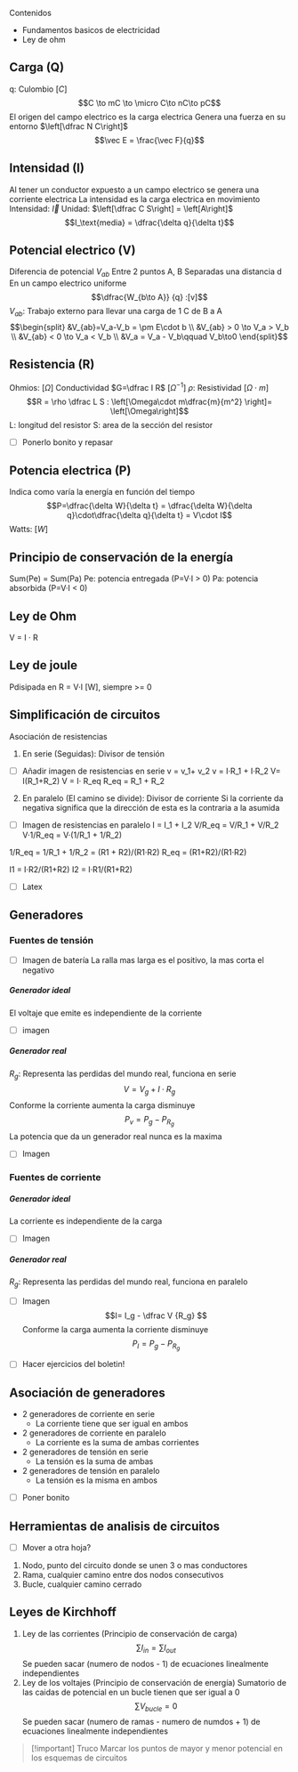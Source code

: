Contenidos
- Fundamentos basicos de electricidad
- Ley de ohm

## Carga (Q)
q: Culombio $[C]$ $$C \to mC \to \micro C\to nC\to pC$$
El origen del campo electrico es la carga electrica
Genera una fuerza en su entorno $\left[\dfrac N C\right]$ $$\vec E = \frac{\vec F}{q}$$ 
## Intensidad (I)

Al tener un conductor expuesto a un campo electrico se genera una corriente electrica
La intensidad es la carga electrica en movimiento
Intensidad: $\vec I$
Unidad: $\left[\dfrac C S\right] = \left[A\right]$
$$I_\text{media} = \dfrac{\delta q}{\delta t}$$

## Potencial electrico (V) 
Diferencia de potencial $V_{ab}$
Entre 2 puntos A, B
Separadas una distancia d
En un campo electrico uniforme
$$\dfrac{W_{b\to A}} {q} :[v]$$
$V_{ab}$: Trabajo externo para llevar una carga de 1 C de B a A
$$\begin{split}
&V_{ab}=V_a-V_b = \pm E\cdot b \\
&V_{ab} > 0 \to V_a > V_b \\
&V_{ab} < 0 \to V_a < V_b \\
&V_a = V_a - V_b\qquad V_b\to0
\end{split}$$
## Resistencia (R)
Ohmios: $[\Omega]$ 
Conductividad $G=\dfrac I R$ $[\Omega^{-1}]$
$\rho$: Resistividad $[\Omega\cdot m]$
$$R = \rho \dfrac L S : \left[\Omega\cdot m\dfrac{m}{m^2} \right]= \left[\Omega\right]$$
L: longitud del resistor
S: area de la sección del resistor

- [ ] Ponerlo bonito y repasar

## Potencia electrica (P)
Indica como varía la energía en función del tiempo
$$P=\dfrac{\delta W}{\delta t} = \dfrac{\delta W}{\delta q}\cdot\dfrac{\delta q}{\delta t} = V\cdot I$$
Watts: $[W]$ 

## Principio de conservación de la energía
Sum(Pe) = Sum(Pa)
Pe: potencia entregada (P=V·I > 0)
Pa: potencia absorbida (P=V·I < 0)


## Ley de Ohm
V = I · R

## Ley de joule

Pdisipada en R = V·I [W], siempre >= 0


## Simplificación de circuitos
Asociación de resistencias

1. En serie (Seguidas): Divisor de tensión

- [ ] Añadir imagen de resistencias en serie
v = v_1+ v_2
v = I·R_1 + I·R_2
V= I(R_1+R_2)
V = I· R_eq
R_eq = R_1 + R_2

2. En paralelo (El camino se divide): Divisor de corriente
Si la corriente da negativa significa que la dirección de esta es la contraria a la asumida
- [ ] Imagen de resistencias en paralelo
I = I_1 + I_2
V/R_eq = V/R_1 + V/R_2
V·1/R_eq = V·(1/R_1 + 1/R_2)

1/R_eq = 1/R_1 + 1/R_2 = (R1 + R2)/(R1·R2)
R_eq = (R1+R2)/(R1·R2)

I1 = I·R2/(R1+R2)
I2 = I·R1/(R1+R2)

- [ ] Latex

## Generadores
### Fuentes de tensión

- [ ] Imagen de batería 
La ralla mas larga es el positivo, la mas corta el negativo

##### Generador ideal
El voltaje que emite es independiente de la corriente
- [ ] imagen
##### Generador real
$R_g$: Representa las perdidas del mundo real, funciona en serie
$$V=V_g + I\cdot R_g$$
Conforme la corriente aumenta la carga disminuye
$$P_v=P_g-P_{R_g}$$
La potencia que da un generador real nunca es la maxima
- [ ] Imagen



### Fuentes de corriente
##### Generador ideal 
La corriente es independiente de la carga
- [ ] Imagen
##### Generador real
$R_g$: Representa las perdidas del mundo real, funciona en paralelo
- [ ] Imagen
$$I= I_g - \dfrac V {R_g} $$
Conforme la carga aumenta la corriente disminuye
$$P_I=P_g - P_{R_g}$$

- [ ] Hacer ejercicios del boletin!

## Asociación de generadores
- 2 generadores de corriente en serie
	- La corriente tiene que ser igual en ambos
- 2 generadores de corriente en paralelo
	- La corriente es la suma de ambas corrientes
- 2 generadores de tensión en serie
	- La tensión es la suma de ambas
- 2 generadores de tensión en paralelo
	- La tensión es la misma en ambos

- [ ] Poner bonito

## Herramientas de analisis de circuitos
- [ ] Mover a otra hoja?
1. Nodo, punto del circuito donde se unen 3 o mas conductores
2. Rama, cualquier camino entre dos nodos consecutivos
3. Bucle, cualquier camino cerrado
## Leyes de Kirchhoff
1. Ley de las corrientes (Principio de conservación de carga)
$$\sum I_{in} = \sum I_{out}$$
Se pueden sacar (numero de nodos - 1) de ecuaciones linealmente independientes
2. Ley de los voltajes (Principio de conservación de energía)
Sumatorio de las caidas de potencial en un bucle tienen que ser igual a 0
$$\sum V_{bucle} = 0$$
Se pueden sacar (numero de ramas - numero de numdos + 1) de ecuaciones linealmente independientes







> [!important] Truco
> Marcar los puntos de mayor y menor potencial en los esquemas de circuitos




